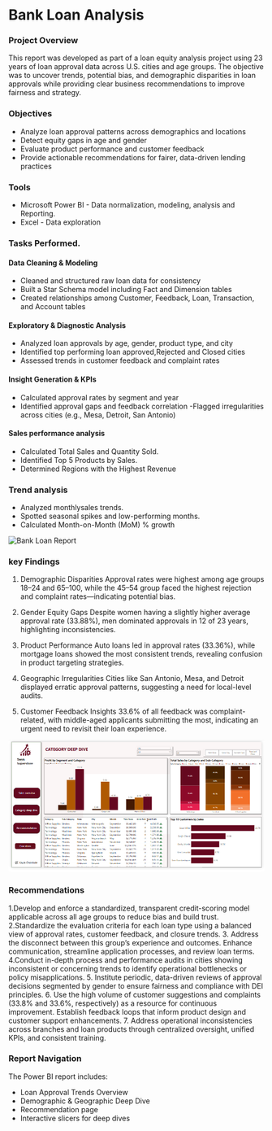 # Bank Loan Analysis

### Project Overview

This report was developed as part of a loan equity analysis project using 23 years of loan approval data across U.S. cities and age groups. The objective was to uncover trends, potential bias, and demographic disparities in loan approvals while providing clear business recommendations to improve fairness and strategy.

### Objectives

- Analyze loan approval patterns across demographics and locations
- Detect equity gaps in age and gender
- Evaluate product performance and customer feedback
- Provide actionable recommendations for fairer, data-driven lending practices

### Tools

  - Microsoft Power BI - Data normalization, modeling, analysis and Reporting.
  - Excel - Data exploration
 
### Tasks Performed.
#### Data Cleaning & Modeling

- Cleaned and structured raw loan data for consistency
- Built a Star Schema model including Fact and Dimension tables
- Created relationships among Customer, Feedback, Loan, Transaction, and Account tables

#### Exploratory & Diagnostic Analysis
- Analyzed loan approvals by age, gender, product type, and city
- Identified top performing loan approved,Rejected and Closed cities
- Assessed trends in customer feedback and complaint rates

#### Insight Generation & KPIs
- Calculated approval rates by segment and year
- Identified approval gaps and feedback correlation
-Flagged irregularities across cities (e.g., Mesa, Detroit, San Antonio)
  
 #### Sales performance analysis
      
- Calculated Total Sales and Quantity Sold.
- Identified Top 5 Products by Sales.
- Determined Regions with the Highest Revenue

 ### Trend analysis
 
  - Analyzed monthlysales trends.
  - Spotted seasonal spikes and low-performing months.
  - Calculated Month-on-Month (MoM) % growth

  ![Bank Loan Report](https://raw.githubusercontent.com/kaylaoflife/Kayla_Data/main/pic/bank%201.jpg)




### key Findings


1. Demographic Disparities
Approval rates were highest among age groups 18–24 and 65–100, while the 45–54 group faced the highest rejection and complaint rates—indicating potential bias. 

2. Gender Equity Gaps
Despite women having a slightly higher average approval rate (33.88%), men dominated approvals in 12 of 23 years, highlighting inconsistencies.

3. Product Performance
Auto loans led in approval rates (33.36%), while mortgage loans showed the most consistent trends, revealing confusion in product targeting strategies.

4. Geographic Irregularities
Cities like San Antonio, Mesa, and Detroit displayed erratic approval patterns, suggesting a need for local-level audits.

5. Customer Feedback Insights
33.6% of all feedback was complaint-related, with middle-aged applicants submitting the most, indicating an urgent need to revisit their loan experience.

![Teem Dashboard Screenshot 2](https://github.com/Kaylaoflife/Powerbi-project/blob/main/Dashboard%20presentation/Teem%202.png?raw=true)


### Recommendations

1.Develop and enforce a standardized, transparent credit-scoring model applicable across all age groups to reduce bias and build trust.
2.Standardize the evaluation criteria for each loan type using a balanced view of approval rates, customer feedback, and closure trends.
3. Address the disconnect between this group’s experience and outcomes. Enhance communication, streamline application processes, and review loan terms.
4.Conduct in-depth process and performance audits in cities showing inconsistent or concerning trends to identify operational bottlenecks or policy misapplications.
5. Institute periodic, data-driven reviews of approval decisions segmented by gender to ensure fairness and compliance with DEI principles.
6. Use the high volume of customer suggestions and complaints (33.8% and 33.6%, respectively) as a resource for continuous improvement. Establish feedback loops that inform product design and customer support enhancements.
7. Address operational inconsistencies across branches and loan products through centralized oversight, unified KPIs, and consistent training.

### Report Navigation
The Power BI report includes:
- Loan Approval Trends Overview
- Demographic & Geographic Deep Dive
- Recommendation page
- Interactive slicers for deep dives
